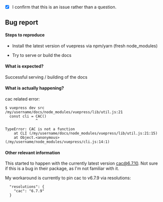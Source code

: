 <!-- Please don't delete this template or we'll close your issue -->
<!-- Before creating an issue please make sure you are using the latest version of VuePress. -->

<!-- Please confirm you will submit an issue. -->
<!-- Issues which contain questions or support requests will be closed. -->
<!-- (Update "[ ]" to "[x]" to check a box) -->

- [x] I confirm that this is an issue rather than a question.

<!-- Please ask questions via following several ways. -->
<!-- https://vue-land.js.org/ -->
<!-- https://forum.vuejs.org/ -->
<!-- https://stackoverflow.com/questions/ask?tags=vuepress -->

## Bug report

#### Steps to reproduce

* Install the latest version of vuepress via npm/yarn (fresh node_modules)

* Try to serve or build the docs
<!-- If you are reporting a bug that can ONLY be reproduced on your repository, PLEASE provide this repo link. That takes guessing work out of the way and saves us time. -->

<!-- If your repo isn't public, you can use `codesandbox` or `yarn create vuepress` to create a minimal reproduction -->

#### What is expected?

Successful serving / building of the docs

#### What is actually happening?

cac related error:

```
$ vuepress dev src
/my/username/docs/node_modules/vuepress/lib/util.js:21
  const cli = CAC()
              ^

TypeError: CAC is not a function
    at CLI (/my/username/docs/node_modules/vuepress/lib/util.js:21:15)
    at Object.<anonymous> (/my/username/node_modules/vuepress/cli.js:14:1)
```

#### Other relevant information

This started to happen with the currently latest version [cac@6.7.10](https://www.npmjs.com/package/cac/v/6.7.10). Not sure if this is a bug in their package, as I'm not familiar with it.

My workaround is currently to pin cac to v6.7.9 via resolutions:
```
  "resolutions": {
    "cac": "6.7.9"
  }
```
